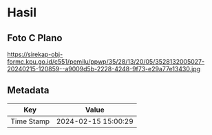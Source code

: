 # Hasil

## Foto C Plano

https://sirekap-obj-formc.kpu.go.id/c551/pemilu/ppwp/35/28/13/20/05/3528132005027-20240215-120859--a9009d5b-2228-4248-9f73-e29a77e13430.jpg


## Metadata

| Key        | Value               |
| ---------- | ------------------- |
| Time Stamp | 2024-02-15 15:00:29 |



